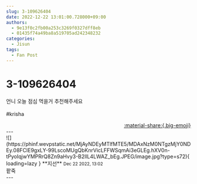 ```yaml
---
slug: 3-109626404
date: 2022-12-22 13:01:00.728000+09:00
authors:
  - 9e13f0c2fb00a253c3269f0327dff8eb
  - 01435f74a49ba8a519705ad242348232
categories:
  - Jisun
tags:
  - Fan Post
---
```


# 3-109626404

<div class="post-container" markdown="1">
<div class="content-container md-sidebar__scrollwrap" markdown="1">

언니 오늘 점심 먹을거 추천해주세요<br><br>\#krisha 

</div>
</div>

<div style="text-align: right;" markdown="1">
<a href="https://weverse.io/fromis9/fanpost/3-109626404" style="text-align: right;">:material-share:{.big-emoji}</a>
</div>
---

<div class="comments-container md-sidebar__scrollwrap" markdown="1">
<div class="comment" markdown="1">
<div class='id-container' markdown="1">
![](https://phinf.wevpstatic.net/MjAyNDEyMTlfMTE5/MDAxNzM0NTgzMjY0NDEy.08FClE9gxLY-99LscoMUgQbKnrVicLFFWSqmAi3eGLEg.hXV0n-tPyoIqjwYMPRrQ8Zn9aHvy3-B2llL4LWAZ_bEg.JPEG/image.jpg?type=s72){ loading=lazy }
**<span class="artist">지선</span>** <small>Dec 22 2022, 13:02</small><br>
</div>
<div class='comment-body' markdown="1">
팥죽
</div>
</div>
</div>
---
